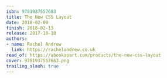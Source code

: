 ```yaml
---
isbn: 9781937557683
title: The New CSS Layout
date: 2018-02-09
finish: 2018-02-13
release: 2017-10-10
authors:
- name: Rachel Andrew
  link: https://rachelandrew.co.uk
read_of: https://abookapart.com/products/the-new-css-layout
cover: 9781937557683.png
trailing_slash: true
---
```

